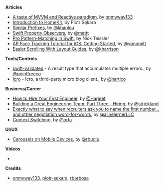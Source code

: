 **Articles**

* [A taste of MVVM and Reactive paradigm](https://flawlessapp.io/blog/a-taste-of-mvvm-and-reactive-paradigm/), by [onmyway133](https://github.com/onmyway133)
* [Introduction to HomeKit](https://www.netguru.co/codestories/introduction-to-homekit), by Piotr Sękara
* [Similar Prefixes](http://khanlou.com/2018/08/similar-prefixes/), by [@khanlou](https://twitter.com/khanlou)
* [Swift Property Observers](https://nshipster.com/swift-property-observers/), by [@mattt](https://twitter.com/mattt)
* [Pro Pattern-Matching in Swift](https://www.bignerdranch.com/blog/pro-pattern-matching-in-swift/), by Nick Teissler
* [AR Face Tracking Tutorial for iOS: Getting Started](https://www.raywenderlich.com/5491-ar-face-tracking-tutorial-for-ios-getting-started), by [@yonomitt](https://twitter.com/yonomitt)
* [Easier Scrolling With Layout Guides](https://useyourloaf.com/blog/easier-scrolling-with-layout-guides/), by [@kharrison](https://twitter.com/kharrison)

**Tools/Controls**

* [swift-validated](https://github.com/pointfreeco/swift-validated) - A result type that accumulates multiple errors., by [@pointfreeco](https://twitter.com/pointfreeco)
* [Icro](https://github.com/hartlco/Icro) - Icro, a third-party micro.blog client., by [@hartlco](https://twitter.com/hartlco)

**Business/Career**

* [How to Hire Your First Engineer](https://blog.ycombinator.com/how-to-hire-your-first-engineer/), by [@Harjeet](https://twitter.com/Harjeet)
* [Building a Great Engineering Team: Part Three - Hiring](https://www.bignerdranch.com/blog/building-a-great-engineering-team-part-three-hiring/), by [@strickland](https://twitter.com/strickland)
* [Exactly what to say when recruiters ask you to name the first number… and other negotiation word-for-words](http://blog.interviewing.io/exactly-what-to-say-when-recruiters-ask-you-to-name-the-first-number/), by [@alinelernerLLC](https://twitter.com/alinelernerLLC)
* [Context Switching](http://artsy.github.io/blog/2018/08/10/On-Context-Switching/), by [@orta](https://twitter.com/orta)

**UI/UX**

* [Carousels on Mobile Devices](https://www.nngroup.com/articles/mobile-carousels/), by [@rbudiu](https://twitter.com/rbudiu)

**Videos**

* 

**Credits**

* [onmyway133](https://github.com/onmyway133), [piotr-sekara](https://github.com/piotr-sekara), [rbarbosa](https://github.com/rbarbosa)
